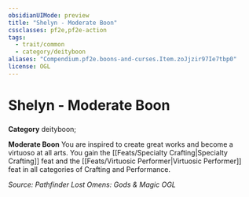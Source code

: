 ```yaml
---
obsidianUIMode: preview
title: "Shelyn - Moderate Boon"
cssclasses: pf2e,pf2e-action
tags:
  - trait/common
  - category/deityboon
aliases: "Compendium.pf2e.boons-and-curses.Item.zoJjzir97Ie7tbp0"
license: OGL
---
```

# Shelyn - Moderate Boon

### 

**Category** deityboon; 




**Moderate Boon** You are inspired to create great works and become a virtuoso at all arts. You gain the [[Feats/Specialty Crafting|Specialty Crafting]] feat and the [[Feats/Virtuosic Performer|Virtuosic Performer]] feat in all categories of Crafting and Performance.

*Source: Pathfinder Lost Omens: Gods & Magic*
*OGL*